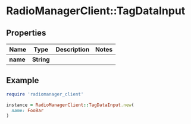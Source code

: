 # RadioManagerClient::TagDataInput

## Properties

| Name | Type | Description | Notes |
| ---- | ---- | ----------- | ----- |
| **name** | **String** |  |  |

## Example

```ruby
require 'radiomanager_client'

instance = RadioManagerClient::TagDataInput.new(
  name: FooBar
)
```

